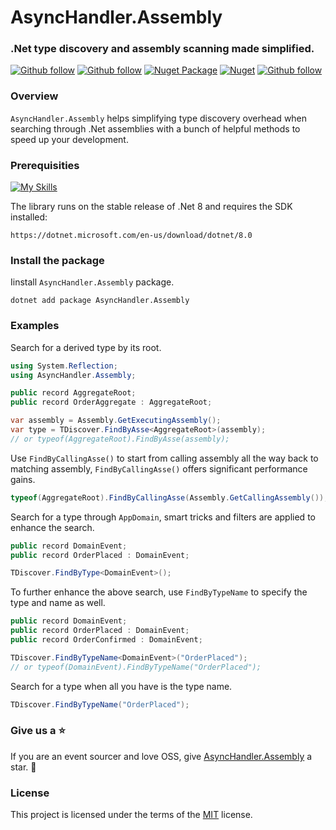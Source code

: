 # AsyncHandler.Assembly
### .Net type discovery and assembly scanning made simplified.

[![Github follow](https://img.shields.io/badge/follow-asynchandler-bf9136?logo=github)](https://github.com/asynchandler)
[![Github follow](https://img.shields.io/badge/follow-eventsourcer-bf9136?logo=github)](https://github.com/eventsourcer)
[![Nuget Package](https://badgen.net/nuget/v/asynchandler.Assembly)](https://www.nuget.org/packages/AsyncHandler.Assembly)
[![Nuget](https://badgen.net/nuget/dt/asynchandler.Assembly)](https://www.nuget.org/packages/AsyncHandler.Assembly)
[![Github follow](https://img.shields.io/badge/give_us_a-⭐-yellow?logo=github)](https://github.com/asynchandler/AsyncHandler.Assembly)


### Overview
`AsyncHandler.Assembly` helps simplifying type discovery overhead when searching through .Net assemblies with a bunch of helpful methods to speed up your development.

### Prerequisities
[![My Skills](https://skillicons.dev/icons?i=dotnet)](https://dotnet.microsoft.com/en-us/download/dotnet/8.0)

The library runs on the stable release of .Net 8 and requires the SDK installed:

    https://dotnet.microsoft.com/en-us/download/dotnet/8.0

### Install the package

Iinstall `AsyncHandler.Assembly` package.

    dotnet add package AsyncHandler.Assembly
    
### Examples
Search for a derived type by its root.
```csharp
using System.Reflection;
using AsyncHandler.Assembly;

public record AggregateRoot;
public record OrderAggregate : AggregateRoot;

var assembly = Assembly.GetExecutingAssembly();
var type = TDiscover.FindByAsse<AggregateRoot>(assembly);
// or typeof(AggregateRoot).FindByAsse(assembly);
```

Use `FindByCallingAsse()` to start from calling assembly all the way back to matching assembly, `FindByCallingAsse()` offers significant performance gains.
```csharp
typeof(AggregateRoot).FindByCallingAsse(Assembly.GetCallingAssembly());
```

Search for a type through `AppDomain`, smart tricks and filters are applied to enhance the search.
```csharp
public record DomainEvent;
public record OrderPlaced : DomainEvent;

TDiscover.FindByType<DomainEvent>();
```

To further enhance the above search, use `FindByTypeName` to specify the type and name as well.
```csharp
public record DomainEvent;
public record OrderPlaced : DomainEvent;
public record OrderConfirmed : DomainEvent;

TDiscover.FindByTypeName<DomainEvent>("OrderPlaced");
// or typeof(DomainEvent).FindByTypeName("OrderPlaced");
```
Search for a type when all you have is the type name.

```csharp
TDiscover.FindByTypeName("OrderPlaced");
```

### Give us a ⭐
If you are an event sourcer and love OSS, give [AsyncHandler.Assembly](https://github.com/asynchandler/AsyncHandler.Assembly) a star. :purple_heart:

### License

This project is licensed under the terms of the [MIT](https://github.com/asynchandler/AsyncHandler.Assembly/blob/main/LICENSE) license.